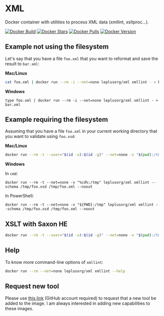 # XML

Docker container with utilities to process XML data (xmllint, xsltproc...).

[![Docker Build](https://github.com/leplusorg/docker-xml/workflows/Docker/badge.svg)](https://github.com/leplusorg/docker-xml/actions?query=workflow:"Docker")
[![Docker Stars](https://img.shields.io/docker/stars/leplusorg/xml)](https://hub.docker.com/r/leplusorg/xml)
[![Docker Pulls](https://img.shields.io/docker/pulls/leplusorg/xml)](https://hub.docker.com/r/leplusorg/xml)
[![Docker Version](https://img.shields.io/docker/v/leplusorg/xml?sort=semver)](https://hub.docker.com/r/leplusorg/xml)

## Example not using the filesystem

Let's say that you have a file `foo.xml` that you want to reformat and save the result to `bar.xml`:

**Mac/Linux**

```bash
cat foo.xml | docker run --rm -i --net=none leplusorg/xml xmllint - > bar.xml
```

**Windows**

```batch
type foo.xml | docker run --rm -i --net=none leplusorg/xml xmllint - > bar.xml
```

## Example requiring the filesystem

Assuming that you have a file `foo.xml` in your current working directory that you want to validate using `foo.xsd`:

**Mac/Linux**

```bash
docker run --rm -t --user="$(id -u):$(id -g)" --net=none -v "$(pwd):/tmp" leplusorg/xml xmllint --schema /tmp/foo.xsd /tmp/foo.xml --noout
```

**Windows**

In `cmd`:

```batch
docker run --rm -t --net=none -v "%cd%:/tmp" leplusorg/xml xmllint --schema /tmp/foo.xsd /tmp/foo.xml --noout
```

In PowerShell:

```pwsh
docker run --rm -t --net=none -v "${PWD}:/tmp" leplusorg/xml xmllint --schema /tmp/foo.xsd /tmp/foo.xml --noout
```

## XSLT with Saxon HE

```bash
docker run --rm -t --user="$(id -u):$(id -g)" --net=none -v "$(pwd):/tmp" leplusorg/xml java -jar /opt/Saxon-HE-9.9.1-7.jar -s:/tmp/source.xml -xsl:/tmp/stylesheet.xsl -o:/tmp/output.xml
```

## Help

To know more command-line options of `xmllint`:

```bash
docker run --rm --net=none leplusorg/xml xmllint --help
```

## Request new tool

Please use [this link](https://github.com/leplusorg/docker-xml/issues/new?assignees=thomasleplus&labels=enhancement&template=feature_request.md&title=%5BFEAT%5D) (GitHub account required) to request that a new tool be added to the image. I am always interested in adding new capabilities to these images.
